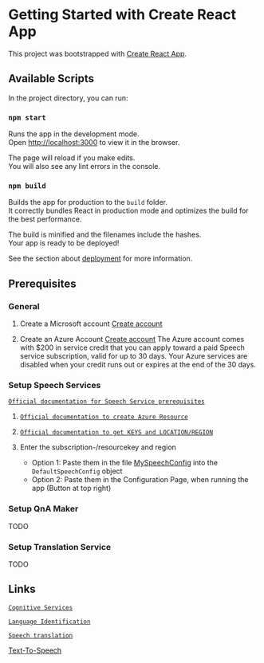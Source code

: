 # Getting Started with Create React App

This project was bootstrapped with [Create React App](https://github.com/facebook/create-react-app).

## Available Scripts

In the project directory, you can run:

### `npm start`

Runs the app in the development mode.\
Open [http://localhost:3000](http://localhost:3000) to view it in the browser.

The page will reload if you make edits.\
You will also see any lint errors in the console.

### `npm build`

Builds the app for production to the `build` folder.\
It correctly bundles React in production mode and optimizes the build for the best performance.

The build is minified and the filenames include the hashes.\
Your app is ready to be deployed!

See the section about [deployment](https://facebook.github.io/create-react-app/docs/deployment) for more information.

## Prerequisites

### General

1. Create a Microsoft account [Create account](https://account.microsoft.com/account)

2. Create an Azure Account [Create account](https://azure.microsoft.com/en-us/free/ai/)
The Azure account comes with $200 in service credit that you can apply toward a paid Speech service subscription, valid for up to 30 days. Your Azure services are disabled when your credit runs out or expires at the end of the 30 days. 

### Setup Speech Services

[`Official documentation for Speech Service prerequisites`](https://docs.microsoft.com/en-us/azure/cognitive-services/speech-service/overview#try-the-speech-service-for-free)

1. [`Official documentation to create Azure Resource`](https://docs.microsoft.com/en-us/azure/cognitive-services/speech-service/overview#create-the-azure-resource)

2. [`Official documentation to get KEYS and LOCATION/REGION`](https://docs.microsoft.com/en-us/azure/cognitive-services/speech-service/overview#find-keys-and-locationregion)

3. Enter the subscription-/resourcekey and  region
    - Option 1: Paste them in the file [MySpeechConfig](./src/models/MySpeechConfig.ts) into the `DefaultSpeechConfig` object
    - Option 2: Paste them in the Configuration Page, when running the app (Button at top right)

### Setup QnA Maker

TODO

### Setup Translation Service

TODO

## Links

[`Cognitive Services`](https://azure.microsoft.com/en-us/services/cognitive-services)

[`Language Identification`](https://docs.microsoft.com/en-us/azure/cognitive-services/speech-service/how-to-automatic-language-detection)

[`Speech translation`](https://docs.microsoft.com/en-us/azure/cognitive-services/speech-service/get-started-speech-translation)

[Text-To-Speech](https://docs.microsoft.com/en-us/azure/cognitive-services/speech-service/get-started-text-to-speech)
